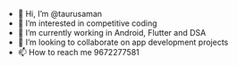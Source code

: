 - 👋 Hi, I’m @taurusaman
- 👀 I’m interested in competitive coding 
- 🌱 I’m currently working in Android, Flutter and DSA
- 💞️ I’m looking to collaborate on app development projects
- 📫 How to reach me 9672277581

<!---
taurusaman/taurusaman is a ✨ special ✨ repository because its `README.md` (this file) appears on your GitHub profile.
You can click the Preview link to take a look at your changes.
--->
